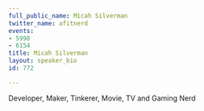 ```yaml
---
full_public_name: Micah Silverman
twitter_name: afitnerd
events:
- 5998
- 6154
title: Micah Silverman
layout: speaker_bio
id: 772

---
```

Developer, Maker, Tinkerer, Movie, TV and Gaming Nerd